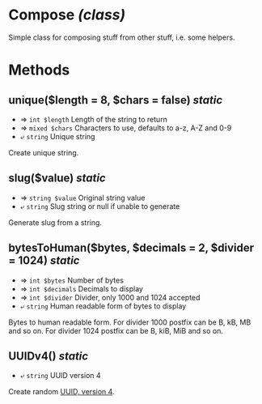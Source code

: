---
---

# Compose *(class)*

Simple class for composing stuff from other stuff, i.e. some helpers.

# Methods

## unique($length = 8, $chars = false) *static*
* ⇒ `int $length` Length of the string to return
* ⇒ `mixed $chars` Characters to use, defaults to a-z, A-Z and 0-9
* ⤶ `string` Unique string

Create unique string.

## slug($value) *static*
* ⇒ `string $value` Original string value
* ⤶ `string` Slug string or null if unable to generate

Generate slug from a string.

## bytesToHuman($bytes, $decimals = 2, $divider = 1024) *static*
* ⇒ `int $bytes` Number of bytes
* ⇒ `int $decimals` Decimals to display
* ⇒ `int $divider` Divider, only 1000 and 1024 accepted
* ⤶ `string` Human readable form of bytes to display

Bytes to human readable form.
For divider 1000 postfix can be B, kB, MB and so on.
For divider 1024 postfix can be B, kiB, MiB and so on.

## UUIDv4() *static*
* ⤶ `string` UUID version 4

Create random [UUID, version 4](https://en.wikipedia.org/wiki/Universally_unique_identifier#Version_4_(random)).
